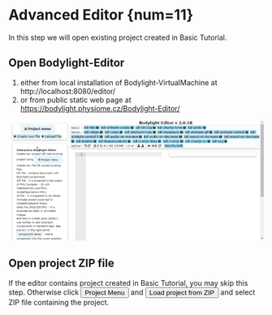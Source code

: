 # Advanced Editor {num=11}

In this step we will open existing project created in Basic Tutorial.

## Open Bodylight-Editor 

1. either from local installation of Bodylight-VirtualMachine at http://localhost:8080/editor/
2. or from public static web page at https://bodylight.physiome.cz/Bodylight-Editor/

![Editor](BodylightEditor1.png)


## Open project ZIP file

If the editor contains project created in Basic Tutorial, you may skip this step. Otherwise click <button>Project Menu</button> and <button>Load project from ZIP</button> and select ZIP file containing the project. 


